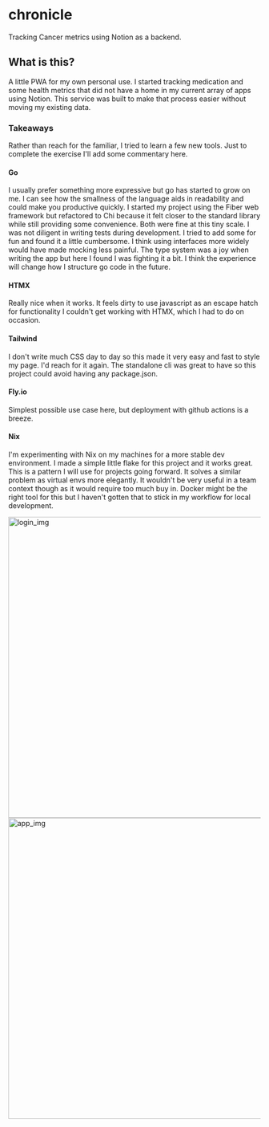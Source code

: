 # chronicle
Tracking Cancer metrics using Notion as a backend.  

## What is this?
A little PWA for my own personal use. I started tracking medication and some health metrics that did not have a home in my current array of apps using Notion. This service was built to make that process easier without moving my existing data. 

### Takeaways
Rather than reach for the familiar, I tried to learn a few new tools. Just to complete the exercise I'll add some commentary here.

#### Go
I usually prefer something more expressive but go has started to grow on me. I can see how the smallness of the language aids in readability and could make you productive quickly. 
I started my project using the Fiber web framework but refactored to Chi because it felt closer to the standard library while still providing some convenience. Both were fine at this tiny scale.
I was not diligent in writing tests during development. I tried to add some for fun and found it a little cumbersome. I think using interfaces more widely would have made mocking less painful. The type system was a joy when writing the app but here I found I was fighting it a bit. I think the experience will change how I structure go code in the future.

#### HTMX
Really nice when it works. It feels dirty to use javascript as an escape hatch for functionality I couldn't get working with HTMX, which I had to do on occasion.

#### Tailwind
I don't write much CSS day to day so this made it very easy and fast to style my page. I'd reach for it again. The standalone cli was great to have so this project could avoid having any package.json.

#### Fly.io
Simplest possible use case here, but deployment with github actions is a breeze.

#### Nix
I'm experimenting with Nix on my machines for a more stable dev environment. I made a simple little flake for this project and it works great. This is a pattern I will use for projects going forward. It solves a similar problem as virtual envs more elegantly. It wouldn't be very useful in a team context though as it would require too much buy in. Docker might be the right tool for this but I haven't gotten that to stick in my workflow for local development.

<img width="600" alt="login_img" src="https://github.com/wesleyflorence/chronicle/assets/28170877/b68ab036-31ef-4282-ab61-b9366d510984">
<img width="600" alt="app_img" src="https://github.com/wesleyflorence/chronicle/assets/28170877/66d23ff7-2b88-4b09-a5db-c63ec470fb52">

